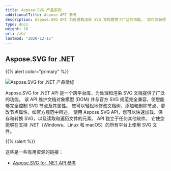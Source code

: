 ```yaml
---
title: Aspose.SVG 产品系列
additionalTitle: Aspose API 参考
description: Aspose.SVG API 为处理和渲染 SVG 文档提供了广泛的功能。 您可以获得 svg 编辑器中所需的所有功能（以编程方式）。 
type: docs
weight: 10
url: /zh/
lastmod: "2020-12-15"
---
```


## Aspose.SVG for .NET

{{% alert color="primary" %}} 

![Aspose.SVG for .NET 产品徽标](../home_1.png)


Aspose.SVG for .NET API 是一个跨平台库，为处理和渲染 SVG 文档提供了广泛的功能。 该 API 维护文档对象模型 (DOM) 并与官方 SVG 规范完全兼容，使您能够完全控制 SVG 节点及其属性。 您可以轻松地修改文档树、添加和删除节点、更改节点属性，如官方规范中所述。 使用 Aspose.SVG API，您可以快速加载、保存和转换 SVG，以及读取和遍历文件的元素。 API 独立于任何其他软件。 它使您能够在支持 .NET（Windows、Linux 和 macOS）的所有平台上使用 SVG 文件。

{{% /alert %}} 

这些是一些有用资源的链接：
- [Aspose.SVG for .NET API 参考](/svg/zh/net/)


